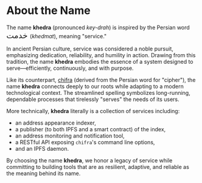 # About the Name

The name **khedra** (pronounced *key-drah*) is inspired by the Persian word <span style="font-size: 1.5em;"> خدمت </span> (*khedmat*), meaning "service."

In ancient Persian culture, service was considered a noble pursuit, emphasizing dedication, reliability, and humility in action. Drawing from this tradition, the name **khedra** embodies the essence of a system designed to serve—efficiently, continuously, and with purpose.

Like its counterpart, [chifra](https://github.com/TrueBlocks/trueblocks-core) (derived from the Persian word for "cipher"), the name **khedra** connects deeply to our roots while adapting to a modern technological context. The streamlined spelling symbolizes long-running, dependable processes that tirelessly "serves" the needs of its users.

More technically, **khedra** literally is a collection of services including:

- an address appearance indexer, 
- a publisher (to both IPFS and a smart contract) of the index, 
- an address monitoring and notification tool, 
- a RESTful API exposing `chifra`'s command line options,
- and an IPFS daemon.

By choosing the name **khedra**, we honor a legacy of service while committing to building tools that are as resilient, adaptive, and reliable as the meaning behind its name.
